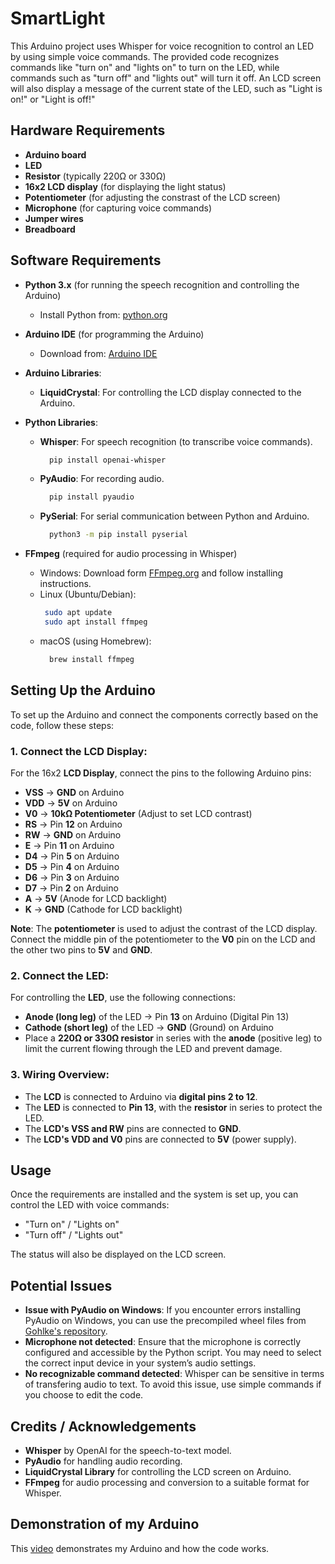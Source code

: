 # SmartLight
This Arduino project uses Whisper for voice recognition to control an LED by using simple voice commands. The provided code recognizes commands like "turn on" and "lights on" to turn on the LED, while commands such as "turn off" and "lights out" will turn it off. An LCD screen will also display a message of the current state of the LED, such as "Light is on!" or "Light is off!"

## Hardware Requirements 
- **Arduino board** 
- **LED**
- **Resistor** (typically 220Ω or 330Ω)
- **16x2 LCD display** (for displaying the light status)
- **Potentiometer** (for adjusting the constrast of the LCD screen)
- **Microphone** (for capturing voice commands)
- **Jumper wires** 
- **Breadboard** 

## Software Requirements 
- **Python 3.x** (for running the speech recognition and controlling the Arduino)
  - Install Python from: [python.org](https://www.python.org/downloads/)
    
- **Arduino IDE** (for programming the Arduino)
  - Download from: [Arduino IDE](https://www.arduino.cc/en/software)
    
- **Arduino Libraries**:
  - **LiquidCrystal**: For controlling the LCD display connected to the Arduino.
- **Python Libraries**:
  - **Whisper**: For speech recognition (to transcribe voice commands).
     ```bash
       pip install openai-whisper
  - **PyAudio**: For recording audio.
     ```bash
       pip install pyaudio
  - **PySerial**: For serial communication between Python and Arduino.
     ```bash
       python3 -m pip install pyserial
- **FFmpeg** (required for audio processing in Whisper)
  - Windows: Download form [FFmpeg.org](https://ffmpeg.org/download.html) and follow installing instructions.
  - Linux (Ubuntu/Debian):
      ```bash
       sudo apt update
       sudo apt install ffmpeg
  - macOS (using Homebrew):
     ```bash
       brew install ffmpeg
## Setting Up the Arduino

To set up the Arduino and connect the components correctly based on the code, follow these steps:

### 1. Connect the LCD Display:

For the 16x2 **LCD Display**, connect the pins to the following Arduino pins:

- **VSS** → **GND** on Arduino
- **VDD** → **5V** on Arduino
- **V0** → **10kΩ Potentiometer** (Adjust to set LCD contrast)
- **RS** → Pin **12** on Arduino
- **RW** → **GND** on Arduino
- **E** → Pin **11** on Arduino
- **D4** → Pin **5** on Arduino
- **D5** → Pin **4** on Arduino
- **D6** → Pin **3** on Arduino
- **D7** → Pin **2** on Arduino
- **A** → **5V** (Anode for LCD backlight)
- **K** → **GND** (Cathode for LCD backlight)

**Note**: The **potentiometer** is used to adjust the contrast of the LCD display. Connect the middle pin of the potentiometer to the **V0** pin on the LCD and the other two pins to **5V** and **GND**.

### 2. Connect the LED:

For controlling the **LED**, use the following connections:

- **Anode (long leg)** of the LED → Pin **13** on Arduino (Digital Pin 13)
- **Cathode (short leg)** of the LED → **GND** (Ground) on Arduino
- Place a **220Ω or 330Ω resistor** in series with the **anode** (positive leg) to limit the current flowing through the LED and prevent damage.

### 3. Wiring Overview:

- The **LCD** is connected to Arduino via **digital pins 2 to 12**.
- The **LED** is connected to **Pin 13**, with the **resistor** in series to protect the LED.
- The **LCD's VSS and RW** pins are connected to **GND**.
- The **LCD's VDD and V0** pins are connected to **5V** (power supply).

## Usage

Once the requirements are installed and the system is set up, you can control the LED with voice commands:

- "Turn on" / "Lights on"
- "Turn off" / "Lights out"

The status will also be displayed on the LCD screen.

## Potential Issues

- **Issue with PyAudio on Windows**: If you encounter errors installing PyAudio on Windows, you can use the precompiled wheel files from [Gohlke's repository](https://www.lfd.uci.edu/~gohlke/pythonlibs/).
- **Microphone not detected**: Ensure that the microphone is correctly configured and accessible by the Python script. You may need to select the correct input device in your system’s audio settings.
- **No recognizable command detected**: Whisper can be sensitive in terms of transfering audio to text. To avoid this issue, use simple commands if you choose to edit the code.

## Credits / Acknowledgements
- **Whisper** by OpenAI for the speech-to-text model.
- **PyAudio** for handling audio recording.
- **LiquidCrystal Library** for controlling the LCD screen on Arduino.
- **FFmpeg** for audio processing and conversion to a suitable format for Whisper.

## Demonstration of my Arduino  
This [video](https://youtu.be/0AbyosnZ-v8) demonstrates my Arduino and how the code works.


     




